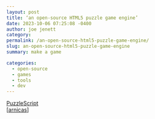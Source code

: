 ```yaml
---
layout: post
title: ‘an open-source HTML5 puzzle game engine’
date: 2023-10-06 07:25:08 -0400
author: joe jenett
category: 
permalink: /an-open-source-html5-puzzle-game-engine/
slug: an-open-source-html5-puzzle-game-engine
summary: make a game

categories:
  - open-source
  - games
  - tools
  - dev
---
```

<a title="PuzzleScript" href="https://www.puzzlescript.net/">PuzzleScript</a><br>[<a href="https://pinboard.in/u:arnicas">arnicas</a>]

<a style="display:none;" href="https://brid.gy/publish/mastodon"><small>(cross-posted to mastodon)</small></a>